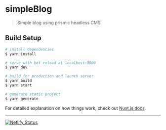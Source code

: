 # simpleBlog

> Simple blog using prismic headless CMS

## Build Setup

``` bash
# install dependencies
$ yarn install

# serve with hot reload at localhost:3000
$ yarn dev

# build for production and launch server
$ yarn build
$ yarn start

# generate static project
$ yarn generate
```

For detailed explanation on how things work, check out [Nuxt.js docs](https://nuxtjs.org).

---

[![Netlify Status](https://api.netlify.com/api/v1/badges/2e935e91-ebdd-4045-8836-9d3b564a5a30/deploy-status)](https://app.netlify.com/sites/cocky-feynman-1df19f/deploys)
